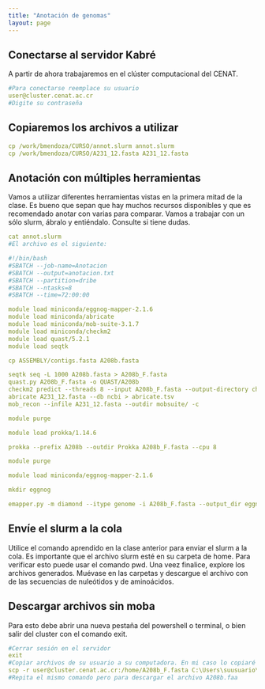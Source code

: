 ```yaml
---
title: "Anotación de genomas"
layout: page
---
```

## Conectarse al servidor Kabré
A partir de ahora trabajaremos en el clúster computacional del CENAT.
```yml
#Para conectarse reemplace su usuario
user@cluster.cenat.ac.cr
#Digite su contraseña
```
## Copiaremos los archivos a utilizar
```yml
cp /work/bmendoza/CURSO/annot.slurm annot.slurm
cp /work/bmendoza/CURSO/A231_12.fasta A231_12.fasta
```

## Anotación con múltiples herramientas 
Vamos a utilizar diferentes herramientas vistas en la primera mitad de la clase. Es bueno que sepan que hay muchos recursos disponibles y que es recomendado anotar con varias para comparar. Vamos a trabajar con un sólo slurm, ábralo y entiéndalo. Consulte si tiene dudas. 
```yml
cat annot.slurm
#El archivo es el siguiente:

#!/bin/bash
#SBATCH --job-name=Anotacion
#SBATCH --output=anotacion.txt
#SBATCH --partition=dribe
#SBATCH --ntasks=8
#SBATCH --time=72:00:00

module load miniconda/eggnog-mapper-2.1.6
module load miniconda/abricate
module load miniconda/mob-suite-3.1.7
module load miniconda/checkm2
module load quast/5.2.1
module load seqtk

cp ASSEMBLY/contigs.fasta A208b.fasta

seqtk seq -L 1000 A208b.fasta > A208b_F.fasta
quast.py A208b_F.fasta -o QUAST/A208b
checkm2 predict --threads 8 --input A208b_F.fasta --output-directory checkm2
abricate A231_12.fasta --db ncbi > abricate.tsv
mob_recon --infile A231_12.fasta --outdir mobsuite/ -c

module purge

module load prokka/1.14.6

prokka --prefix A208b --outdir Prokka A208b_F.fasta --cpu 8

module purge

module load miniconda/eggnog-mapper-2.1.6

mkdir eggnog

emapper.py -m diamond --itype genome -i A208b_F.fasta --output_dir eggnog/ --cpu 8 -o A208b
```
## Envíe el slurm a la cola
Utilice el comando aprendido en la clase anterior para enviar el slurm a la cola. Es importante que el archivo slurm esté en su carpeta de home. Para verificar esto puede usar el comando pwd.
Una veez finalice, explore los archivos generados. Muévase en las carpetas y descargue el archivo con de las secuencias de nuleótidos y de aminoácidos.

## Descargar archivos sin moba
Para esto debe abrir una nueva pestaña del powershell o terminal, o bien salir del cluster con el comando exit.
```yml
#Cerrar sesión en el servidor
exit
#Copiar archivos de su usuario a su computadora. En mi caso lo copiaré a la carpeta Documents
scp -r user@cluster.cenat.ac.cr:/home/A208b_F.fasta C:\Users\suusuario\Documents
#Repita el mismo comando pero para descargar el archivo A208b.faa
```
